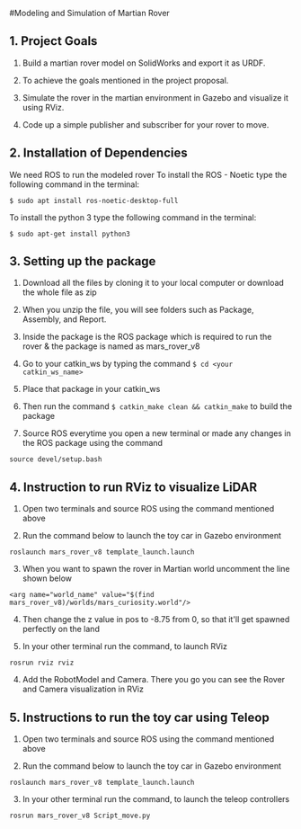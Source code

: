 #Modeling and Simulation of Martian Rover

## 1. Project Goals

1. Build a martian rover model on SolidWorks and export it as URDF.

2. To achieve the goals mentioned in the project proposal.

3. Simulate the rover in the martian environment in Gazebo and visualize it using RViz.

4. Code up a simple publisher and subscriber for your rover to move.

## 2. Installation of Dependencies

We need ROS to run the modeled rover
To install the ROS - Noetic type the following command in the terminal:

```` 
$ sudo apt install ros-noetic-desktop-full
````
To install the python 3 type the following command in the terminal:

```` 
$ sudo apt-get install python3
````

## 3. Setting up the package

1. Download all the files by cloning it to your local computer or download the whole file as zip<br />

2. When you unzip the file, you will see folders such as Package, Assembly, and Report.<br />

3. Inside the package is the ROS package which is required to run the rover & the package is named as mars_rover_v8<br />

4. Go to your catkin_ws by typing the command  ````$ cd <your catkin_ws_name>```` 

5. Place that package in your catkin_ws<br />

6. Then run the command ```` $ catkin_make clean && catkin_make ```` to build the package<br />

7. Source ROS everytime you open a new terminal or made any changes in the ROS package using the command
````
source devel/setup.bash
````
## 4. Instruction to run RViz to visualize LiDAR

1. Open two terminals and source ROS using the command mentioned above <br />

2. Run the command below to launch the toy car in Gazebo environment
```` 
roslaunch mars_rover_v8 template_launch.launch 
```` 
3. When you want to spawn the rover in Martian world uncomment the line shown below
````
<arg name="world_name" value="$(find mars_rover_v8)/worlds/mars_curiosity.world"/>
````
4. Then change the z value in pos to -8.75 from 0, so that it'll get spawned perfectly on the land

5. In your other terminal run the command, to launch RViz
````
rosrun rviz rviz
````

4. Add the RobotModel and Camera. There you go you can see the Rover and Camera visualization in RViz

## 5. Instructions to run the toy car using Teleop

1. Open two terminals and source ROS using the command mentioned above <br />

2. Run the command below to launch the toy car in Gazebo environment
```` 
roslaunch mars_rover_v8 template_launch.launch 
```` 
3. In your other terminal run the command, to launch the teleop controllers
````
rosrun mars_rover_v8 Script_move.py
````
